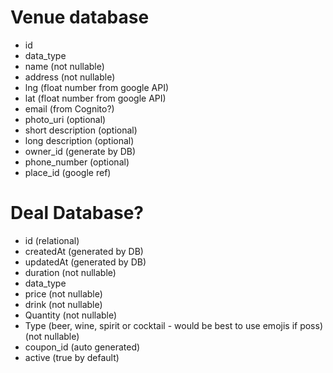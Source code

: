 # Venue database
- id
- data_type
- name (not nullable)
- address (not nullable)
- lng (float number from google API) 
- lat (float number from google API)
- email (from Cognito?)
- photo_uri (optional)
- short description (optional)
- long description (optional)
- owner_id (generate by DB)
- phone_number (optional)
- place_id (google ref)

# Deal Database?
- id (relational)
- createdAt (generated by DB)
- updatedAt (generated by DB)
- duration (not nullable)
- data_type 
- price (not nullable)
- drink (not nullable)
- Quantity (not nullable)
- Type (beer, wine, spirit or cocktail - would be best to use emojis if poss) (not nullable)
- coupon_id (auto generated)
- active (true by default)



